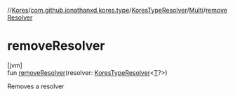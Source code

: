 //[Kores](../../../../index.md)/[com.github.jonathanxd.kores.type](../../index.md)/[KoresTypeResolver](../index.md)/[Multi](index.md)/[removeResolver](remove-resolver.md)

# removeResolver

[jvm]\
fun [removeResolver](remove-resolver.md)(resolver: [KoresTypeResolver](../index.md)<[T](index.md)?>)

Removes a resolver
